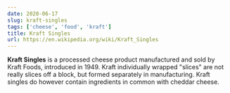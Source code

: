 ```yaml
---
date: 2020-06-17
slug: kraft-singles
tags: ['cheese', 'food', 'kraft']
title: Kraft Singles
url: https://en.wikipedia.org/wiki/Kraft_Singles
---
```


**Kraft Singles** is a processed cheese product manufactured and sold by Kraft Foods, introduced in 1949. Kraft individually wrapped "slices" are not really slices off a block, but formed separately in manufacturing. Kraft singles do however contain ingredients in common with cheddar cheese.

